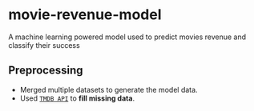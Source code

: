 # movie-revenue-model
A machine learning powered model used to predict movies revenue and classify their success

## Preprocessing

- Merged multiple datasets to generate the model data.
- Used [`TMDB API`](https://developers.themoviedb.org/3/getting-started/introduction) to **fill missing data**.
